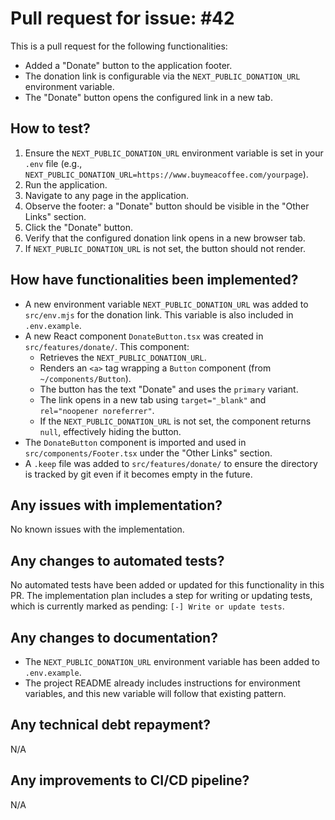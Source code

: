 # Pull request for issue: #42

This is a pull request for the following functionalities:

* Added a "Donate" button to the application footer.
* The donation link is configurable via the `NEXT_PUBLIC_DONATION_URL` environment variable.
* The "Donate" button opens the configured link in a new tab.

## How to test?

1.  Ensure the `NEXT_PUBLIC_DONATION_URL` environment variable is set in your `.env` file (e.g., `NEXT_PUBLIC_DONATION_URL=https://www.buymeacoffee.com/yourpage`).
2.  Run the application.
3.  Navigate to any page in the application.
4.  Observe the footer: a "Donate" button should be visible in the "Other Links" section.
5.  Click the "Donate" button.
6.  Verify that the configured donation link opens in a new browser tab.
7.  If `NEXT_PUBLIC_DONATION_URL` is not set, the button should not render.

## How have functionalities been implemented?

*   A new environment variable `NEXT_PUBLIC_DONATION_URL` was added to `src/env.mjs` for the donation link. This variable is also included in `.env.example`.
*   A new React component `DonateButton.tsx` was created in `src/features/donate/`. This component:
    *   Retrieves the `NEXT_PUBLIC_DONATION_URL`.
    *   Renders an `<a>` tag wrapping a `Button` component (from `~/components/Button`).
    *   The button has the text "Donate" and uses the `primary` variant.
    *   The link opens in a new tab using `target="_blank"` and `rel="noopener noreferrer"`.
    *   If the `NEXT_PUBLIC_DONATION_URL` is not set, the component returns `null`, effectively hiding the button.
*   The `DonateButton` component is imported and used in `src/components/Footer.tsx` under the "Other Links" section.
*   A `.keep` file was added to `src/features/donate/` to ensure the directory is tracked by git even if it becomes empty in the future.

## Any issues with implementation?

No known issues with the implementation.

## Any changes to automated tests?

No automated tests have been added or updated for this functionality in this PR. The implementation plan includes a step for writing or updating tests, which is currently marked as pending: `[-] Write or update tests`.

## Any changes to documentation?

*   The `NEXT_PUBLIC_DONATION_URL` environment variable has been added to `.env.example`.
*   The project README already includes instructions for environment variables, and this new variable will follow that existing pattern.

## Any technical debt repayment?

N/A

## Any improvements to CI/CD pipeline?

N/A
